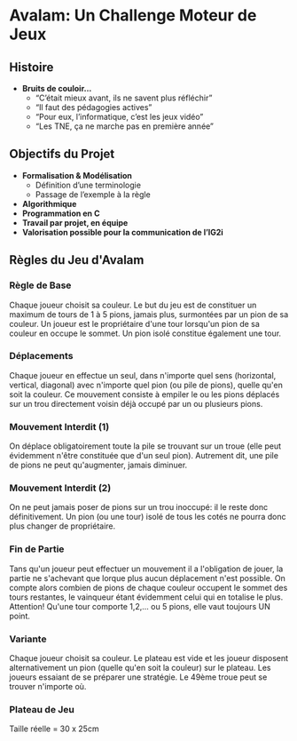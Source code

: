 # Avalam: Un Challenge Moteur de Jeux

## Histoire
* **Bruits de couloir...**
	* “C’était mieux avant, ils ne savent plus réfléchir”
	* “Il faut des pédagogies actives”
	* “Pour eux, l’informatique, c’est les jeux vidéo”
	* “Les TNE, ça ne marche pas en première année”

## Objectifs du Projet
* **Formalisation & Modélisation**
	* Définition d’une terminologie
	* Passage de l’exemple à la règle
* **Algorithmique**
* **Programmation en C**
* **Travail par projet, en équipe**
* **Valorisation possible pour la communication de l’IG2i**

## Règles du Jeu d'Avalam
### Règle de Base
Chaque joueur choisit sa couleur. Le but du jeu est de constituer un maximum de tours de 1 à 5 pions, jamais plus, surmontées par un pion de sa couleur. 
Un joueur est le propriétaire d'une tour lorsqu'un pion de sa couleur en occupe le sommet. Un pion isolé constitue également une tour. 

### Déplacements
Chaque joueur en effectue un seul, dans n'importe quel sens (horizontal, vertical, diagonal) avec n'importe quel pion (ou pile de pions), quelle qu'en soit la couleur. 
Ce mouvement consiste à empiler le ou les pions déplacés sur un trou directement voisin déjà occupé par un ou plusieurs pions.

### Mouvement Interdit (1)
On déplace obligatoirement toute la pile se trouvant sur un troue (elle peut évidemment n'être constituée que d'un seul pion). 
Autrement dit, une pile de pions ne peut qu'augmenter, jamais diminuer.

### Mouvement Interdit (2)
On ne peut jamais poser de pions sur un trou inoccupé: il le reste donc définitivement. 
Un pion (ou une tour) isolé de tous les cotés ne pourra donc plus changer de propriétaire.

### Fin de Partie
Tans qu'un joueur peut effectuer un mouvement il a l'obligation de jouer, la partie ne s'achevant que lorque plus aucun déplacement n'est possible.
On compte alors combien de pions de chaque couleur occupent le sommet des tours restantes, le vainqueur étant évidemment celui qui en totalise le plus.
Attention! Qu'une tour comporte 1,2,... ou 5 pions, elle vaut toujours UN point.

### Variante
Chaque joueur choisit sa couleur. Le plateau est vide et les joueur disposent alternativement un pion (quelle qu'en soit la couleur) sur le plateau. 
Les joueurs essaiant de se préparer une stratégie. Le 49ème troue peut se trouver n'importe où.

### Plateau de Jeu
Taille réelle = 30 x 25cm
